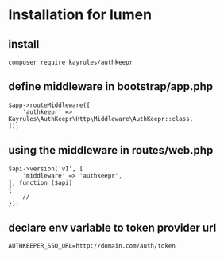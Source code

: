 # Installation for lumen

## install
```
composer require kayrules/authkeepr
```

## define middleware in bootstrap/app.php
```
$app->routeMiddleware([
    'authkeepr' => Kayrules\AuthKeepr\Http\Middleware\AuthKeepr::class,
]);
```

## using the middleware in routes/web.php
```
$api->version('v1', [
	'middleware' => 'authkeepr',
], function ($api)
{
	//
});
```

## declare env variable to token provider url
```
AUTHKEEPER_SSO_URL=http://domain.com/auth/token
```
